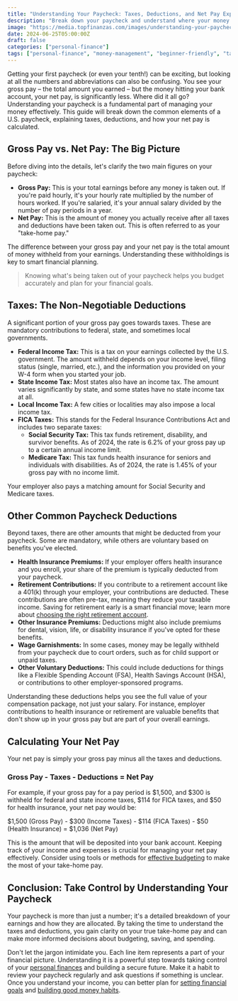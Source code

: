 ```yaml
---
title: "Understanding Your Paycheck: Taxes, Deductions, and Net Pay Explained"
description: "Break down your paycheck and understand where your money goes, from federal and state taxes to common deductions and your final net pay."
image: "https://media.topfinanzas.com/images/understanding-your-paycheck-taxes-deductions-and-net-pay-explained.webp"
date: 2024-06-25T05:00:00Z
draft: false
categories: ["personal-finance"]
tags: ["personal-finance", "money-management", "beginner-friendly", "taxes", "deductions", "net-pay"]
---
```


Getting your first paycheck (or even your tenth!) can be exciting, but looking at all the numbers and abbreviations can also be confusing. You see your gross pay – the total amount you earned – but the money hitting your bank account, your net pay, is significantly less. Where did it all go? Understanding your paycheck is a fundamental part of managing your money effectively. This guide will break down the common elements of a U.S. paycheck, explaining taxes, deductions, and how your net pay is calculated.

## Gross Pay vs. Net Pay: The Big Picture

Before diving into the details, let's clarify the two main figures on your paycheck:

* **Gross Pay:** This is your total earnings before any money is taken out. If you're paid hourly, it's your hourly rate multiplied by the number of hours worked. If you're salaried, it's your annual salary divided by the number of pay periods in a year.
* **Net Pay:** This is the amount of money you actually receive after all taxes and deductions have been taken out. This is often referred to as your "take-home pay."

The difference between your gross pay and your net pay is the total amount of money withheld from your earnings. Understanding these withholdings is key to smart financial planning.

> Knowing what's being taken out of your paycheck helps you budget accurately and plan for your financial goals.

## Taxes: The Non-Negotiable Deductions

A significant portion of your gross pay goes towards taxes. These are mandatory contributions to federal, state, and sometimes local governments.

* **Federal Income Tax:** This is a tax on your earnings collected by the U.S. government. The amount withheld depends on your income level, filing status (single, married, etc.), and the information you provided on your W-4 form when you started your job.
* **State Income Tax:** Most states also have an income tax. The amount varies significantly by state, and some states have no state income tax at all.
* **Local Income Tax:** A few cities or localities may also impose a local income tax.
* **FICA Taxes:** This stands for the Federal Insurance Contributions Act and includes two separate taxes:
  * **Social Security Tax:** This tax funds retirement, disability, and survivor benefits. As of 2024, the rate is 6.2% of your gross pay up to a certain annual income limit.
  * **Medicare Tax:** This tax funds health insurance for seniors and individuals with disabilities. As of 2024, the rate is 1.45% of your gross pay with no income limit.

Your employer also pays a matching amount for Social Security and Medicare taxes.

## Other Common Paycheck Deductions

Beyond taxes, there are other amounts that might be deducted from your paycheck. Some are mandatory, while others are voluntary based on benefits you've elected.

* **Health Insurance Premiums:** If your employer offers health insurance and you enroll, your share of the premium is typically deducted from your paycheck.
* **Retirement Contributions:** If you contribute to a retirement account like a 401(k) through your employer, your contributions are deducted. These contributions are often pre-tax, meaning they reduce your taxable income. Saving for retirement early is a smart financial move; learn more about [choosing the right retirement account](/personal-finance/roth-ira-vs-traditional-ira-choosing-the-right-retirement-account-for-you).
* **Other Insurance Premiums:** Deductions might also include premiums for dental, vision, life, or disability insurance if you've opted for these benefits.
* **Wage Garnishments:** In some cases, money may be legally withheld from your paycheck due to court orders, such as for child support or unpaid taxes.
* **Other Voluntary Deductions:** This could include deductions for things like a Flexible Spending Account (FSA), Health Savings Account (HSA), or contributions to other employer-sponsored programs.

Understanding these deductions helps you see the full value of your compensation package, not just your salary. For instance, employer contributions to health insurance or retirement are valuable benefits that don't show up in your gross pay but are part of your overall earnings.

## Calculating Your Net Pay

Your net pay is simply your gross pay minus all the taxes and deductions.

### Gross Pay - Taxes - Deductions = Net Pay

For example, if your gross pay for a pay period is $1,500, and $300 is withheld for federal and state income taxes, $114 for FICA taxes, and $50 for health insurance, your net pay would be:

$1,500 (Gross Pay) - $300 (Income Taxes) - $114 (FICA Taxes) - $50 (Health Insurance) = $1,036 (Net Pay)

This is the amount that will be deposited into your bank account. Keeping track of your income and expenses is crucial for managing your net pay effectively. Consider using tools or methods for [effective budgeting](/personal-finance/budgeting-methods-compared-which-approach-fits-your-spending-style) to make the most of your take-home pay.

## Conclusion: Take Control by Understanding Your Paycheck

Your paycheck is more than just a number; it's a detailed breakdown of your earnings and how they are allocated. By taking the time to understand the taxes and deductions, you gain clarity on your true take-home pay and can make more informed decisions about budgeting, saving, and spending.

Don't let the jargon intimidate you. Each line item represents a part of your financial picture. Understanding it is a powerful step towards taking control of your [personal finances](/personal-finance/what-is-personal-finance-and-why-does-it-matter) and building a secure future. Make it a habit to review your paycheck regularly and ask questions if something is unclear. Once you understand your income, you can better plan for [setting financial goals](/personal-finance/setting-financial-goals-a-beginners-guide-to-planning-your-future) and [building good money habits](/personal-finance/building-good-money-habits-consistency-is-key).
